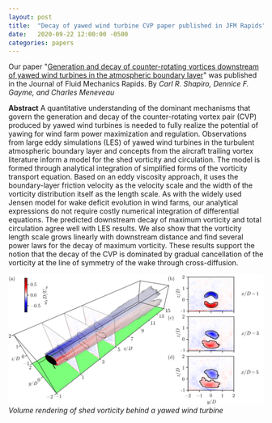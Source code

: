 ```yaml
---
layout: post
title:  "Decay of yawed wind turbine CVP paper published in JFM Rapids"
date:   2020-09-22 12:00:00 -0500
categories: papers
---
```

Our paper "[Generation and decay of counter-rotating vortices downstream of yawed wind turbines in the atmospheric boundary layer](https://doi.org/10.1017/jfm.2020.717)" was published in the Journal of Fluid Mechanics Rapids. By *Carl R. Shapiro, Dennice F. Gayme, and Charles Meneveau*

**Abstract**
A quantitative understanding of the dominant mechanisms that govern the generation and decay of the counter-rotating vortex pair (CVP) produced by yawed wind turbines is needed to fully realize the potential of yawing for wind farm power maximization and regulation. Observations from large eddy simulations (LES) of yawed wind turbines in the turbulent atmospheric boundary layer and concepts from the aircraft trailing vortex literature inform a model for the shed vorticity and circulation. The model is formed through analytical integration of simplified forms of the vorticity transport equation. Based on an eddy viscosity approach, it uses the boundary-layer friction velocity as the velocity scale and the width of the vorticity distribution itself as the length scale. As with the widely used Jensen model for wake deficit evolution in wind farms, our analytical expressions do not require costly numerical integration of differential equations. The predicted downstream decay of maximum vorticity and total circulation agree well with LES results. We also show that the vorticity length scale grows linearly with downstream distance and find several power laws for the decay of maximum vorticity. These results support the notion that the decay of the CVP is dominated by gradual cancellation of the vorticity at the line of symmetry of the wake through cross-diffusion.

![adm-correction](/img/vorticity-volume-contour.png)
*Volume rendering of shed vorticity behind a yawed wind turbine*
